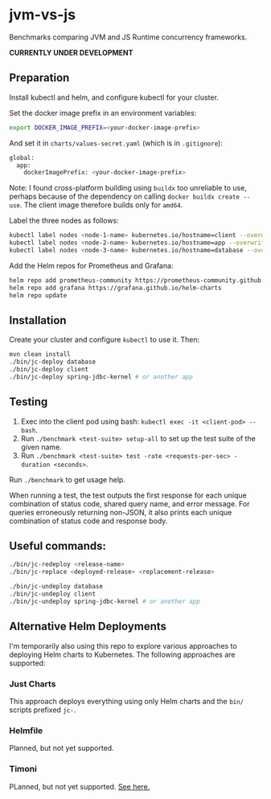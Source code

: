 # jvm-vs-js

Benchmarks comparing JVM and JS Runtime concurrency frameworks.

**CURRENTLY UNDER DEVELOPMENT**

## Preparation

Install kubectl and helm, and configure kubectl for your cluster.

Set the docker image prefix in an environment variables:

```bash
export DOCKER_IMAGE_PREFIX=<your-docker-image-prefix>
```

And set it in `charts/values-secret.yaml` (which is in `.gitignore`):

```bash
global:
  app:
    dockerImagePrefix: <your-docker-image-prefix>
```

Note: I found cross-platform building using `buildx` too unreliable to use, 
perhaps because of the dependency on calling `docker buildx create --use`. 
The client image therefore builds only for `amd64`.

Label the three nodes as follows:

```bash
kubectl label nodes <node-1-name> kubernetes.io/hostname=client --overwrite
kubectl label nodes <node-2-name> kubernetes.io/hostname=app --overwrite
kubectl label nodes <node-3-name> kubernetes.io/hostname=database --overwrite
```

Add the Helm repos for Prometheus and Grafana:

```bash
helm repo add prometheus-community https://prometheus-community.github.io/helm-charts
helm repo add grafana https://grafana.github.io/helm-charts
helm repo update
```

## Installation

Create your cluster and configure `kubectl` to use it. Then:

```bash
mvn clean install
./bin/jc-deploy database
./bin/jc-deploy client
./bin/jc-deploy spring-jdbc-kernel # or another app
```

## Testing

1. Exec into the client pod using bash: `kubectl exec -it <client-pod> -- bash`.
2. Run `./benchmark <test-suite> setup-all` to set up the test suite of the given name.
3. Run `./benchmark <test-suite> test -rate <requests-per-sec> -duration <seconds>`.

Run `./benchmark` to get usage help.

When running a test, the test outputs the first response for each unique combination of
status code, shared query name, and error message. For queries erroneously returning
non-JSON, it also prints each unique combination of status code and response body.

## Useful commands:

```bash
./bin/jc-redeploy <release-name>
./bin/jc-replace <deployed-release> <replacement-release>

./bin/jc-undeploy database
./bin/jc-undeploy client
./bin/jc-undeploy spring-jdbc-kernel # or another app
```

## Alternative Helm Deployments

I'm temporarily also using this repo to explore various approaches to deploying Helm charts to 
Kubernetes. The following approaches are supported:

### Just Charts

This approach deploys everything using only Helm charts and the `bin/` scripts prefixed `jc-`.

### Helmfile

Planned, but not yet supported.

### Timoni

PLanned, but not yet supported. [See here.](https://timoni.sh/)
